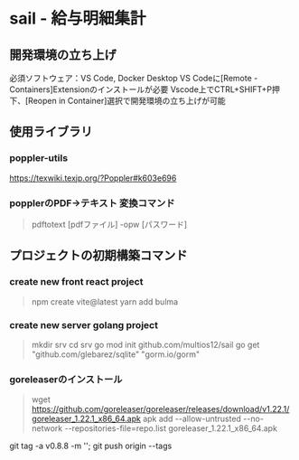 # sail - 給与明細集計  


## 開発環境の立ち上げ
必須ソフトウェア：VS Code, Docker Desktop
VS Codeに[Remote - Containers]Extensionのインストールが必要
Vscode上でCTRL+SHIFT+P押下、[Reopen in Container]選択で開発環境の立ち上げが可能

## 使用ライブラリ
### poppler-utils
  https://texwiki.texjp.org/?Poppler#k603e696

### popplerのPDF→テキスト 変換コマンド
> pdftotext [pdfファイル] -opw [パスワード]

## プロジェクトの初期構築コマンド

### create new front react project
> npm create vite@latest 
> yarn add bulma

### create new server golang project
> mkdir srv
> cd srv
> go mod init github.com/multios12/sail
> go get "github.com/glebarez/sqlite" "gorm.io/gorm"

### goreleaserのインストール
>  wget https://github.com/goreleaser/goreleaser/releases/download/v1.22.1/goreleaser_1.22.1_x86_64.apk
>  apk add --allow-untrusted --no-network --repositories-file=repo.list goreleaser_1.22.1_x86_64.apk

git tag -a v0.8.8 -m ''; git push origin --tags
